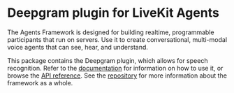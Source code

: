 <!--
SPDX-FileCopyrightText: 2024 LiveKit, Inc.

SPDX-License-Identifier: Apache-2.0
-->
# Deepgram plugin for LiveKit Agents

The Agents Framework is designed for building realtime, programmable
participants that run on servers. Use it to create conversational, multi-modal
voice agents that can see, hear, and understand.

This package contains the Deepgram plugin, which allows for speech recognition.
Refer to the [documentation](https://docs.livekit.io/agents/overview/) for
information on how to use it, or browse the [API
reference](https://docs.livekit.io/agents-js/modules/plugins_agents_plugin_deepgram.html).
See the [repository](https://github.com/livekit/agents-js) for more information
about the framework as a whole.
